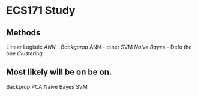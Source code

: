 # ECS171 Study

## Methods
Linear
Logistic
_ANN - Backgprop_
ANN - other
SVM
_Naive Bayes_ - Defo the one
_Clustering_

## Most likely will be on be on.
Backprop
PCA
Naive Bayes
SVM
